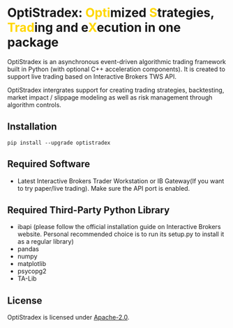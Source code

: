 # OptiStradex: <font color="gold">Opti</font>mized <font color="gold">S</font>trategies, <font color="gold">Trad</font>ing and e<font color="gold">X</font>ecution in one package

OptiStradex is an asynchronous event-driven algorithmic trading framework built in Python (with optional C++ acceleration components). It is created to support live trading based on Interactive Brokers TWS API.

OptiStradex intergrates support for creating trading strategies, backtesting, market impact / slippage modeling as well as risk management through algorithm controls.

## Installation
```
pip install --upgrade optistradex
```

## Required Software
+ Latest Interactive Brokers Trader Workstation or IB Gateway(If you want to try paper/live trading). Make sure the API port is enabled.

## Required Third-Party Python Library
+ ibapi (please follow the official installation guide on Interactive Brokers website. Personal recommended choice is to run its setup.py to install it as a regular library)
+ pandas
+ numpy
+ matplotlib
+ psycopg2
+ TA-Lib

## License
OptiStradex is licensed under [Apache-2.0](https://www.apache.org/licenses/LICENSE-2.0.txt).